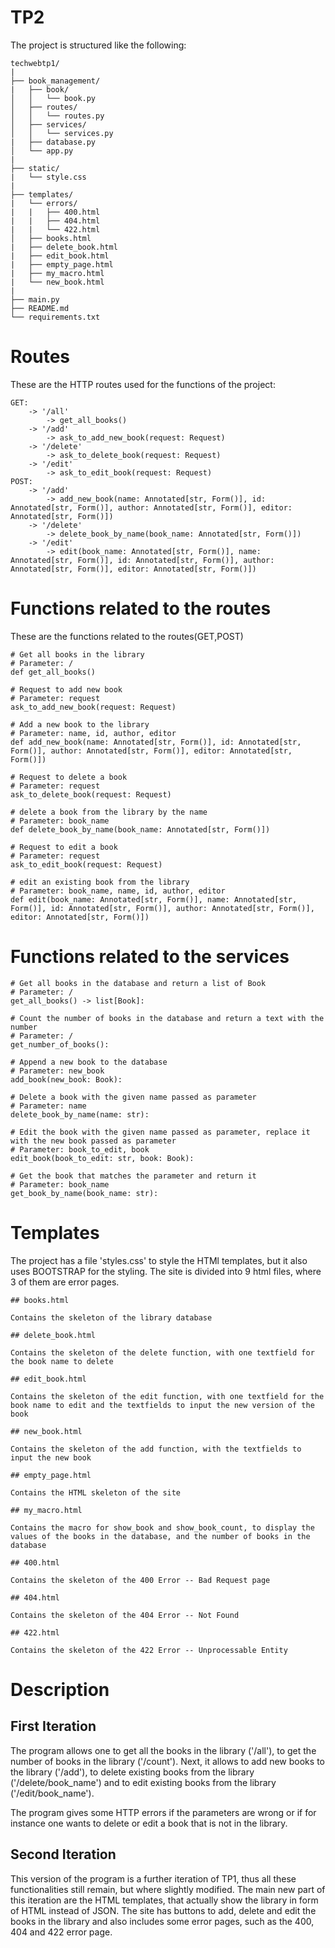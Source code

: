 # TP2
The project is structured like the following:

```
techwebtp1/  
|  
├── book_management/  
|   ├── book/  
│   │   └── book.py  
│   ├── routes/  
│   │   └── routes.py  
│   ├── services/  
│   │   └── services.py  
|   ├── database.py  
│   └── app.py  
|
├── static/
|   └── style.css
|
├── templates/
|   └── errors/
|   |   ├── 400.html
|   |   ├── 404.html
|   |   └── 422.html
│   ├── books.html
|   ├── delete_book.html
|   ├── edit_book.html
|   ├── empty_page.html
|   ├── my_macro.html
|   └── new_book.html
|
├── main.py  
├── README.md  
└── requirements.txt  
```

# Routes
These are the HTTP routes used for the functions of the project:
```
GET:
    -> '/all'
        -> get_all_books()
    -> '/add'
        -> ask_to_add_new_book(request: Request)
    -> '/delete'
        -> ask_to_delete_book(request: Request)
    -> '/edit'
        -> ask_to_edit_book(request: Request)
POST:
    -> '/add'
        -> add_new_book(name: Annotated[str, Form()], id: Annotated[str, Form()], author: Annotated[str, Form()], editor: Annotated[str, Form()])
    -> '/delete'
        -> delete_book_by_name(book_name: Annotated[str, Form()])
    -> '/edit'
        -> edit(book_name: Annotated[str, Form()], name: Annotated[str, Form()], id: Annotated[str, Form()], author: Annotated[str, Form()], editor: Annotated[str, Form()])
```    
# Functions related to the routes
These are the functions related to the routes(GET,POST)
```
# Get all books in the library
# Parameter: /
def get_all_books()

# Request to add new book
# Parameter: request
ask_to_add_new_book(request: Request)

# Add a new book to the library
# Parameter: name, id, author, editor 
def add_new_book(name: Annotated[str, Form()], id: Annotated[str, Form()], author: Annotated[str, Form()], editor: Annotated[str, Form()])

# Request to delete a book
# Parameter: request
ask_to_delete_book(request: Request)

# delete a book from the library by the name
# Parameter: book_name 
def delete_book_by_name(book_name: Annotated[str, Form()])

# Request to edit a book
# Parameter: request
ask_to_edit_book(request: Request)

# edit an existing book from the library
# Parameter: book_name, name, id, author, editor
def edit(book_name: Annotated[str, Form()], name: Annotated[str, Form()], id: Annotated[str, Form()], author: Annotated[str, Form()], editor: Annotated[str, Form()])
```

# Functions related to the services
```
# Get all books in the database and return a list of Book
# Parameter: /
get_all_books() -> list[Book]:

# Count the number of books in the database and return a text with the number
# Parameter: /
get_number_of_books():

# Append a new book to the database
# Parameter: new_book
add_book(new_book: Book):

# Delete a book with the given name passed as parameter
# Parameter: name
delete_book_by_name(name: str):

# Edit the book with the given name passed as parameter, replace it with the new book passed as parameter
# Parameter: book_to_edit, book
edit_book(book_to_edit: str, book: Book):

# Get the book that matches the parameter and return it
# Parameter: book_name
get_book_by_name(book_name: str):
```

# Templates

The project has a file 'styles.css' to style the HTMl templates, but it also uses BOOTSTRAP for the styling. The site is divided into 9 html files, where 3 of them are error pages. 

```
## books.html

Contains the skeleton of the library database

## delete_book.html

Contains the skeleton of the delete function, with one textfield for the book name to delete

## edit_book.html

Contains the skeleton of the edit function, with one textfield for the book name to edit and the textfields to input the new version of the book

## new_book.html

Contains the skeleton of the add function, with the textfields to input the new book

## empty_page.html

Contains the HTML skeleton of the site

## my_macro.html

Contains the macro for show_book and show_book_count, to display the values of the books in the database, and the number of books in the database

## 400.html

Contains the skeleton of the 400 Error -- Bad Request page

## 404.html

Contains the skeleton of the 404 Error -- Not Found

## 422.html

Contains the skeleton of the 422 Error -- Unprocessable Entity

```

# Description

## First Iteration

The program allows one to get all the books in the library ('/all'), to get the number of books in the library ('/count').
Next, it allows to add new books to the library ('/add'), to delete existing books from the library ('/delete/book_name') and to edit existing books from the library ('/edit/book_name').

The program gives some HTTP errors if the parameters are wrong or if for instance one wants to delete or edit a book that is not in the library.

## Second Iteration

This version of the program is a further iteration of TP1, thus all these functionalities still remain, but where slightly modified. The main new part of this iteration are the HTML templates, that actually show the library in form of HTML instead of JSON. The site has buttons to add, delete and edit the books in the library and also includes some error pages, such as the 400, 404 and 422 error page. 
